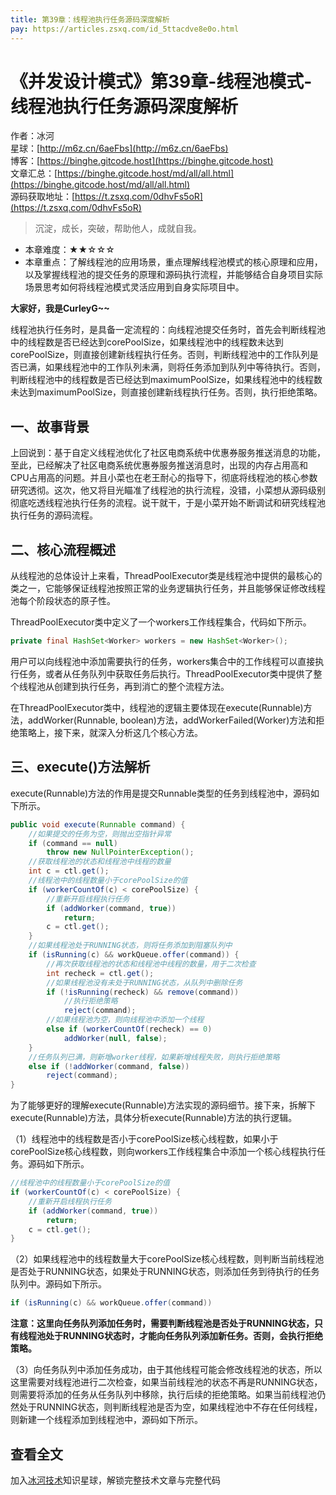 ```yaml
---
title: 第39章：线程池执行任务源码深度解析
pay: https://articles.zsxq.com/id_5ttacdve8e0o.html
---
```


# 《并发设计模式》第39章-线程池模式-线程池执行任务源码深度解析

作者：冰河
<br/>星球：[http://m6z.cn/6aeFbs](http://m6z.cn/6aeFbs)
<br/>博客：[https://binghe.gitcode.host](https://binghe.gitcode.host)
<br/>文章汇总：[https://binghe.gitcode.host/md/all/all.html](https://binghe.gitcode.host/md/all/all.html)
<br/>源码获取地址：[https://t.zsxq.com/0dhvFs5oR](https://t.zsxq.com/0dhvFs5oR)

> 沉淀，成长，突破，帮助他人，成就自我。

* 本章难度：★★☆☆☆
* 本章重点：了解线程池的应用场景，重点理解线程池模式的核心原理和应用，以及掌握线程池的提交任务的原理和源码执行流程，并能够结合自身项目实际场景思考如何将线程池模式灵活应用到自身实际项目中。

**大家好，我是CurleyG~~**

线程池执行任务时，是具备一定流程的：向线程池提交任务时，首先会判断线程池中的线程数是否已经达到corePoolSize，如果线程池中的线程数未达到corePoolSize，则直接创建新线程执行任务。否则，判断线程池中的工作队列是否已满，如果线程池中的工作队列未满，则将任务添加到队列中等待执行。否则，判断线程池中的线程数是否已经达到maximumPoolSize，如果线程池中的线程数未达到maximumPoolSize，则直接创建新线程执行任务。否则，执行拒绝策略。

## 一、故事背景

上回说到：基于自定义线程池优化了社区电商系统中优惠券服务推送消息的功能，至此，已经解决了社区电商系统优惠券服务推送消息时，出现的内存占用高和CPU占用高的问题。并且小菜也在老王耐心的指导下，彻底将线程池的核心参数研究透彻。这次，他又将目光瞄准了线程池的执行流程，没错，小菜想从源码级别彻底吃透线程池执行任务的流程。说干就干，于是小菜开始不断调试和研究线程池执行任务的源码流程。

## 二、核心流程概述

从线程池的总体设计上来看，ThreadPoolExecutor类是线程池中提供的最核心的类之一，它能够保证线程池按照正常的业务逻辑执行任务，并且能够保证修改线程池每个阶段状态的原子性。

ThreadPoolExecutor类中定义了一个workers工作线程集合，代码如下所示。

```java
private final HashSet<Worker> workers = new HashSet<Worker>();
```

用户可以向线程池中添加需要执行的任务，workers集合中的工作线程可以直接执行任务，或者从任务队列中获取任务后执行。ThreadPoolExecutor类中提供了整个线程池从创建到执行任务，再到消亡的整个流程方法。

在ThreadPoolExecutor类中，线程池的逻辑主要体现在execute(Runnable)方法，addWorker(Runnable, boolean)方法，addWorkerFailed(Worker)方法和拒绝策略上，接下来，就深入分析这几个核心方法。

## 三、execute()方法解析

execute(Runnable)方法的作用是提交Runnable类型的任务到线程池中，源码如下所示。

```java
public void execute(Runnable command) {
	//如果提交的任务为空，则抛出空指针异常
	if (command == null)
		throw new NullPointerException();
	//获取线程池的状态和线程池中线程的数量
	int c = ctl.get();
	//线程池中的线程数量小于corePoolSize的值
	if (workerCountOf(c) < corePoolSize) {
		//重新开启线程执行任务
		if (addWorker(command, true))
			return;
		c = ctl.get();
	}
	//如果线程池处于RUNNING状态，则将任务添加到阻塞队列中
	if (isRunning(c) && workQueue.offer(command)) {
		//再次获取线程池的状态和线程池中线程的数量，用于二次检查
		int recheck = ctl.get();
		//如果线程池没有未处于RUNNING状态，从队列中删除任务
		if (!isRunning(recheck) && remove(command))
			//执行拒绝策略
			reject(command);
		//如果线程池为空，则向线程池中添加一个线程
		else if (workerCountOf(recheck) == 0)
			addWorker(null, false);
	}
	//任务队列已满，则新增worker线程，如果新增线程失败，则执行拒绝策略
	else if (!addWorker(command, false))
		reject(command);
}
```

为了能够更好的理解execute(Runnable)方法实现的源码细节。接下来，拆解下execute(Runnable)方法，具体分析execute(Runnable)方法的执行逻辑。

（1）线程池中的线程数是否小于corePoolSize核心线程数，如果小于corePoolSize核心线程数，则向workers工作线程集合中添加一个核心线程执行任务。源码如下所示。

```java
//线程池中的线程数量小于corePoolSize的值
if (workerCountOf(c) < corePoolSize) {
	//重新开启线程执行任务
	if (addWorker(command, true))
		return;
	c = ctl.get();
}
```

（2）如果线程池中的线程数量大于corePoolSize核心线程数，则判断当前线程池是否处于RUNNING状态，如果处于RUNNING状态，则添加任务到待执行的任务队列中。源码如下所示。

```java
if (isRunning(c) && workQueue.offer(command))
```

**注意：这里向任务队列添加任务时，需要判断线程池是否处于RUNNING状态，只有线程池处于RUNNING状态时，才能向任务队列添加新任务。否则，会执行拒绝策略。**

（3）向任务队列中添加任务成功，由于其他线程可能会修改线程池的状态，所以这里需要对线程池进行二次检查，如果当前线程池的状态不再是RUNNING状态，则需要将添加的任务从任务队列中移除，执行后续的拒绝策略。如果当前线程池仍然处于RUNNING状态，则判断线程池是否为空，如果线程池中不存在任何线程，则新建一个线程添加到线程池中，源码如下所示。

## 查看全文

加入[冰河技术](http://m6z.cn/6aeFbs)知识星球，解锁完整技术文章与完整代码
